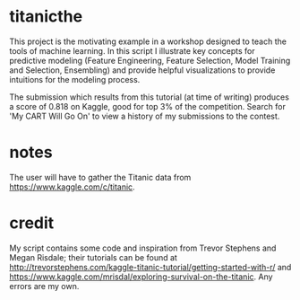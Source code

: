 # titanicthe
This project is the motivating example in a workshop designed to teach the tools of machine learning. In this script I illustrate key concepts for predictive modeling (Feature Engineering, Feature Selection, Model Training and Selection, Ensembling) and provide helpful visualizations to provide intuitions for the modeling process.

The submission which results from this tutorial (at time of writing) produces a score of 0.818 on Kaggle, good for top 3% of the competition. Search for 'My CART Will Go On' to view a history of my submissions to the contest. 

# notes
The user will have to gather the Titanic data from https://www.kaggle.com/c/titanic.

# credit
My script contains some code and inspiration from Trevor Stephens and Megan Risdale; their tutorials can be found at http://trevorstephens.com/kaggle-titanic-tutorial/getting-started-with-r/ and https://www.kaggle.com/mrisdal/exploring-survival-on-the-titanic. Any errors are my own. 
